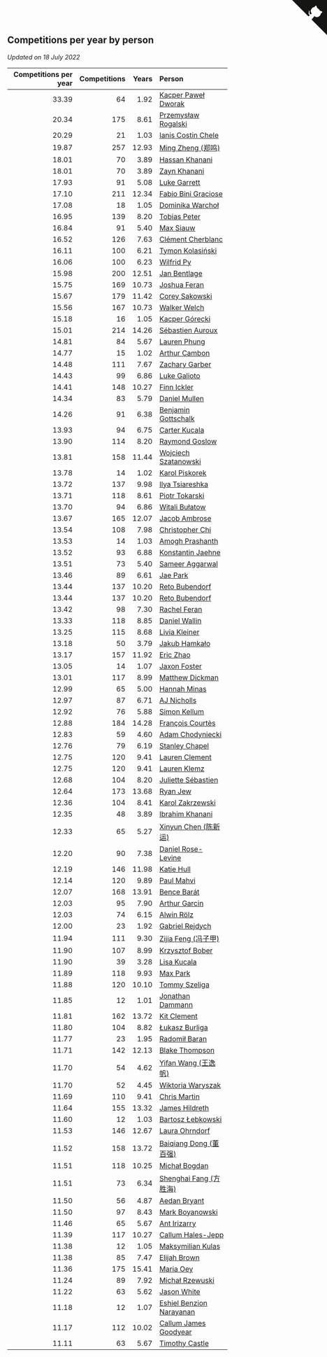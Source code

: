 ## Competitions per year by person

*Updated on 18 July 2022*

| Competitions per year | Competitions | Years | Person |
| ---: | ---: | ---: | :--- |
| 33.39 | 64 | 1.92 | [Kacper Paweł Dworak](https://www.worldcubeassociation.org/persons/2020DWOR01) |
| 20.34 | 175 | 8.61 | [Przemysław Rogalski](https://www.worldcubeassociation.org/persons/2013ROGA02) |
| 20.29 | 21 | 1.03 | [Ianis Costin Chele](https://www.worldcubeassociation.org/persons/2021CHEL01) |
| 19.87 | 257 | 12.93 | [Ming Zheng (郑鸣)](https://www.worldcubeassociation.org/persons/2009ZHEN11) |
| 18.01 | 70 | 3.89 | [Hassan Khanani](https://www.worldcubeassociation.org/persons/2018KHAN26) |
| 18.01 | 70 | 3.89 | [Zayn Khanani](https://www.worldcubeassociation.org/persons/2018KHAN28) |
| 17.93 | 91 | 5.08 | [Luke Garrett](https://www.worldcubeassociation.org/persons/2017GARR05) |
| 17.10 | 211 | 12.34 | [Fabio Bini Graciose](https://www.worldcubeassociation.org/persons/2010GRAC02) |
| 17.08 | 18 | 1.05 | [Dominika Warchoł](https://www.worldcubeassociation.org/persons/2021WARC01) |
| 16.95 | 139 | 8.20 | [Tobias Peter](https://www.worldcubeassociation.org/persons/2014PETE03) |
| 16.84 | 91 | 5.40 | [Max Siauw](https://www.worldcubeassociation.org/persons/2017SIAU02) |
| 16.52 | 126 | 7.63 | [Clément Cherblanc](https://www.worldcubeassociation.org/persons/2014CHER05) |
| 16.11 | 100 | 6.21 | [Tymon Kolasiński](https://www.worldcubeassociation.org/persons/2016KOLA02) |
| 16.06 | 100 | 6.23 | [Wilfrid Py](https://www.worldcubeassociation.org/persons/2016PYWI01) |
| 15.98 | 200 | 12.51 | [Jan Bentlage](https://www.worldcubeassociation.org/persons/2010BENT01) |
| 15.75 | 169 | 10.73 | [Joshua Feran](https://www.worldcubeassociation.org/persons/2011FERA01) |
| 15.67 | 179 | 11.42 | [Corey Sakowski](https://www.worldcubeassociation.org/persons/2011SAKO01) |
| 15.56 | 167 | 10.73 | [Walker Welch](https://www.worldcubeassociation.org/persons/2011WELC01) |
| 15.18 | 16 | 1.05 | [Kacper Górecki](https://www.worldcubeassociation.org/persons/2021GORE01) |
| 15.01 | 214 | 14.26 | [Sébastien Auroux](https://www.worldcubeassociation.org/persons/2008AURO01) |
| 14.81 | 84 | 5.67 | [Lauren Phung](https://www.worldcubeassociation.org/persons/2016PHUN02) |
| 14.77 | 15 | 1.02 | [Arthur Cambon](https://www.worldcubeassociation.org/persons/2021CAMB01) |
| 14.48 | 111 | 7.67 | [Zachary Garber](https://www.worldcubeassociation.org/persons/2014GARB01) |
| 14.43 | 99 | 6.86 | [Luke Galioto](https://www.worldcubeassociation.org/persons/2015GALI02) |
| 14.41 | 148 | 10.27 | [Finn Ickler](https://www.worldcubeassociation.org/persons/2012ICKL01) |
| 14.34 | 83 | 5.79 | [Daniel Mullen](https://www.worldcubeassociation.org/persons/2016MULL04) |
| 14.26 | 91 | 6.38 | [Benjamin Gottschalk](https://www.worldcubeassociation.org/persons/2016GOTT01) |
| 13.93 | 94 | 6.75 | [Carter Kucala](https://www.worldcubeassociation.org/persons/2015KUCA01) |
| 13.90 | 114 | 8.20 | [Raymond Goslow](https://www.worldcubeassociation.org/persons/2014GOSL01) |
| 13.81 | 158 | 11.44 | [Wojciech Szatanowski](https://www.worldcubeassociation.org/persons/2011SZAT01) |
| 13.78 | 14 | 1.02 | [Karol Piskorek](https://www.worldcubeassociation.org/persons/2021PISK01) |
| 13.72 | 137 | 9.98 | [Ilya Tsiareshka](https://www.worldcubeassociation.org/persons/2012TERE01) |
| 13.71 | 118 | 8.61 | [Piotr Tokarski](https://www.worldcubeassociation.org/persons/2013TOKA01) |
| 13.70 | 94 | 6.86 | [Witali Bułatow](https://www.worldcubeassociation.org/persons/2015BUAT01) |
| 13.67 | 165 | 12.07 | [Jacob Ambrose](https://www.worldcubeassociation.org/persons/2010AMBR01) |
| 13.54 | 108 | 7.98 | [Christopher Chi](https://www.worldcubeassociation.org/persons/2014CHIC01) |
| 13.53 | 14 | 1.03 | [Amogh Prashanth](https://www.worldcubeassociation.org/persons/2021PRAS01) |
| 13.52 | 93 | 6.88 | [Konstantin Jaehne](https://www.worldcubeassociation.org/persons/2015JAEH01) |
| 13.51 | 73 | 5.40 | [Sameer Aggarwal](https://www.worldcubeassociation.org/persons/2017AGGA01) |
| 13.46 | 89 | 6.61 | [Jae Park](https://www.worldcubeassociation.org/persons/2015PARK24) |
| 13.44 | 137 | 10.20 | [Reto Bubendorf](https://www.worldcubeassociation.org/persons/2012BUBE01) |
| 13.44 | 137 | 10.20 | [Reto Bubendorf](https://www.worldcubeassociation.org/persons/2012BUBE01) |
| 13.42 | 98 | 7.30 | [Rachel Feran](https://www.worldcubeassociation.org/persons/2015FERA01) |
| 13.33 | 118 | 8.85 | [Daniel Wallin](https://www.worldcubeassociation.org/persons/2013WALL03) |
| 13.25 | 115 | 8.68 | [Livia Kleiner](https://www.worldcubeassociation.org/persons/2013KLEI03) |
| 13.18 | 50 | 3.79 | [Jakub Hamkało](https://www.worldcubeassociation.org/persons/2018HAMK01) |
| 13.17 | 157 | 11.92 | [Eric Zhao](https://www.worldcubeassociation.org/persons/2010ZHAO19) |
| 13.05 | 14 | 1.07 | [Jaxon Foster](https://www.worldcubeassociation.org/persons/2021FOST01) |
| 13.01 | 117 | 8.99 | [Matthew Dickman](https://www.worldcubeassociation.org/persons/2013DICK01) |
| 12.99 | 65 | 5.00 | [Hannah Minas](https://www.worldcubeassociation.org/persons/2017MINA04) |
| 12.97 | 87 | 6.71 | [AJ Nicholls](https://www.worldcubeassociation.org/persons/2015NICH04) |
| 12.92 | 76 | 5.88 | [Simon Kellum](https://www.worldcubeassociation.org/persons/2016KELL12) |
| 12.88 | 184 | 14.28 | [François Courtès](https://www.worldcubeassociation.org/persons/2008COUR01) |
| 12.83 | 59 | 4.60 | [Adam Chodyniecki](https://www.worldcubeassociation.org/persons/2017CHOD02) |
| 12.76 | 79 | 6.19 | [Stanley Chapel](https://www.worldcubeassociation.org/persons/2016CHAP04) |
| 12.75 | 120 | 9.41 | [Lauren Clement](https://www.worldcubeassociation.org/persons/2013KLEM01) |
| 12.75 | 120 | 9.41 | [Lauren Klemz](https://www.worldcubeassociation.org/persons/2013KLEM01) |
| 12.68 | 104 | 8.20 | [Juliette Sébastien](https://www.worldcubeassociation.org/persons/2014SEBA01) |
| 12.64 | 173 | 13.68 | [Ryan Jew](https://www.worldcubeassociation.org/persons/2008JEWR01) |
| 12.36 | 104 | 8.41 | [Karol Zakrzewski](https://www.worldcubeassociation.org/persons/2014ZAKR01) |
| 12.35 | 48 | 3.89 | [Ibrahim Khanani](https://www.worldcubeassociation.org/persons/2018KHAN27) |
| 12.33 | 65 | 5.27 | [Xinyun Chen (陈新运)](https://www.worldcubeassociation.org/persons/2017CHEN36) |
| 12.20 | 90 | 7.38 | [Daniel Rose-Levine](https://www.worldcubeassociation.org/persons/2015ROSE01) |
| 12.19 | 146 | 11.98 | [Katie Hull](https://www.worldcubeassociation.org/persons/2010HULL01) |
| 12.14 | 120 | 9.89 | [Paul Mahvi](https://www.worldcubeassociation.org/persons/2012MAHV01) |
| 12.07 | 168 | 13.91 | [Bence Barát](https://www.worldcubeassociation.org/persons/2008BARA01) |
| 12.03 | 95 | 7.90 | [Arthur Garcin](https://www.worldcubeassociation.org/persons/2014GARC27) |
| 12.03 | 74 | 6.15 | [Alwin Rölz](https://www.worldcubeassociation.org/persons/2016ROLZ01) |
| 12.00 | 23 | 1.92 | [Gabriel Rejdych](https://www.worldcubeassociation.org/persons/2020REJD01) |
| 11.94 | 111 | 9.30 | [Zijia Feng (冯子甲)](https://www.worldcubeassociation.org/persons/2013FENG02) |
| 11.90 | 107 | 8.99 | [Krzysztof Bober](https://www.worldcubeassociation.org/persons/2013BOBE01) |
| 11.90 | 39 | 3.28 | [Lisa Kucala](https://www.worldcubeassociation.org/persons/2019KUCA01) |
| 11.89 | 118 | 9.93 | [Max Park](https://www.worldcubeassociation.org/persons/2012PARK03) |
| 11.88 | 120 | 10.10 | [Tommy Szeliga](https://www.worldcubeassociation.org/persons/2012SZEL01) |
| 11.85 | 12 | 1.01 | [Jonathan Dammann](https://www.worldcubeassociation.org/persons/2021DAMM01) |
| 11.81 | 162 | 13.72 | [Kit Clement](https://www.worldcubeassociation.org/persons/2008CLEM01) |
| 11.80 | 104 | 8.82 | [Łukasz Burliga](https://www.worldcubeassociation.org/persons/2013BURL01) |
| 11.77 | 23 | 1.95 | [Radomił Baran](https://www.worldcubeassociation.org/persons/2020BARA02) |
| 11.71 | 142 | 12.13 | [Blake Thompson](https://www.worldcubeassociation.org/persons/2010THOM03) |
| 11.70 | 54 | 4.62 | [Yifan Wang (王逸帆)](https://www.worldcubeassociation.org/persons/2017WANY29) |
| 11.70 | 52 | 4.45 | [Wiktoria Waryszak](https://www.worldcubeassociation.org/persons/2018WARY01) |
| 11.69 | 110 | 9.41 | [Chris Martin](https://www.worldcubeassociation.org/persons/2013MART03) |
| 11.64 | 155 | 13.32 | [James Hildreth](https://www.worldcubeassociation.org/persons/2009HILD01) |
| 11.60 | 12 | 1.03 | [Bartosz Łebkowski](https://www.worldcubeassociation.org/persons/2021LEBK01) |
| 11.53 | 146 | 12.67 | [Laura Ohrndorf](https://www.worldcubeassociation.org/persons/2009OHRN01) |
| 11.52 | 158 | 13.72 | [Baiqiang Dong (董百强)](https://www.worldcubeassociation.org/persons/2008DONG06) |
| 11.51 | 118 | 10.25 | [Michał Bogdan](https://www.worldcubeassociation.org/persons/2012BOGD01) |
| 11.51 | 73 | 6.34 | [Shenghai Fang (方胜海)](https://www.worldcubeassociation.org/persons/2016FANG01) |
| 11.50 | 56 | 4.87 | [Aedan Bryant](https://www.worldcubeassociation.org/persons/2017BRYA06) |
| 11.50 | 97 | 8.43 | [Mark Boyanowski](https://www.worldcubeassociation.org/persons/2014BOYA01) |
| 11.46 | 65 | 5.67 | [Ant Irizarry](https://www.worldcubeassociation.org/persons/2016IRIZ02) |
| 11.39 | 117 | 10.27 | [Callum Hales-Jepp](https://www.worldcubeassociation.org/persons/2012HALE01) |
| 11.38 | 12 | 1.05 | [Maksymilian Kulas](https://www.worldcubeassociation.org/persons/2021KULA02) |
| 11.38 | 85 | 7.47 | [Elijah Brown](https://www.worldcubeassociation.org/persons/2015BROW03) |
| 11.36 | 175 | 15.41 | [Maria Oey](https://www.worldcubeassociation.org/persons/2007OEYM01) |
| 11.24 | 89 | 7.92 | [Michał Rzewuski](https://www.worldcubeassociation.org/persons/2014RZEW01) |
| 11.22 | 63 | 5.62 | [Jason White](https://www.worldcubeassociation.org/persons/2016WHIT16) |
| 11.18 | 12 | 1.07 | [Eshiel Benzion Narayanan](https://www.worldcubeassociation.org/persons/2021NARA03) |
| 11.17 | 112 | 10.02 | [Callum James Goodyear](https://www.worldcubeassociation.org/persons/2012GOOD02) |
| 11.11 | 63 | 5.67 | [Timothy Castle](https://www.worldcubeassociation.org/persons/2016CAST48) |


<a href="https://github.com/JustinTimeCuber/wca_statistics" class="github-corner" aria-label="View source on Github"><svg width="80" height="80" viewBox="0 0 250 250" style="fill:#151513; color:#fff; position: absolute; top: 0; border: 0; right: 0;" aria-hidden="true"><path d="M0,0 L115,115 L130,115 L142,142 L250,250 L250,0 Z"></path><path d="M128.3,109.0 C113.8,99.7 119.0,89.6 119.0,89.6 C122.0,82.7 120.5,78.6 120.5,78.6 C119.2,72.0 123.4,76.3 123.4,76.3 C127.3,80.9 125.5,87.3 125.5,87.3 C122.9,97.6 130.6,101.9 134.4,103.2" fill="currentColor" style="transform-origin: 130px 106px;" class="octo-arm"></path><path d="M115.0,115.0 C114.9,115.1 118.7,116.5 119.8,115.4 L133.7,101.6 C136.9,99.2 139.9,98.4 142.2,98.6 C133.8,88.0 127.5,74.4 143.8,58.0 C148.5,53.4 154.0,51.2 159.7,51.0 C160.3,49.4 163.2,43.6 171.4,40.1 C171.4,40.1 176.1,42.5 178.8,56.2 C183.1,58.6 187.2,61.8 190.9,65.4 C194.5,69.0 197.7,73.2 200.1,77.6 C213.8,80.2 216.3,84.9 216.3,84.9 C212.7,93.1 206.9,96.0 205.4,96.6 C205.1,102.4 203.0,107.8 198.3,112.5 C181.9,128.9 168.3,122.5 157.7,114.1 C157.9,116.9 156.7,120.9 152.7,124.9 L141.0,136.5 C139.8,137.7 141.6,141.9 141.8,141.8 Z" fill="currentColor" class="octo-body"></path></svg></a><style>.github-corner:hover .octo-arm{animation:octocat-wave 560ms ease-in-out}@keyframes octocat-wave{0%,100%{transform:rotate(0)}20%,60%{transform:rotate(-25deg)}40%,80%{transform:rotate(10deg)}}@media (max-width:500px){.github-corner:hover .octo-arm{animation:none}.github-corner .octo-arm{animation:octocat-wave 560ms ease-in-out}}</style>
